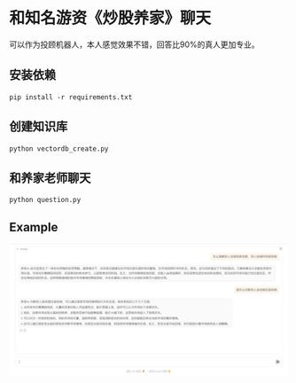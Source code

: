 # 和知名游资《炒股养家》聊天
可以作为投顾机器人，本人感觉效果不错，回答比90%的真人更加专业。
## 安装依赖
```
pip install -r requirements.txt
```
## 创建知识库
```
python vectordb_create.py
```
## 和养家老师聊天
```
python question.py
```
## Example
![image](./img/example.jpg)